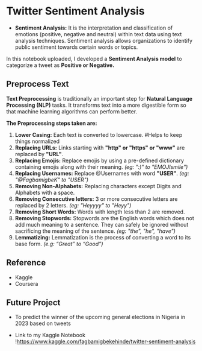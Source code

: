 # <a name="p8">Twitter Sentiment Analysis</a>

* **Sentiment Analysis:** It is the interpretation and classification of emotions (positive, negative and neutral) within text data using text analysis techniques. Sentiment analysis allows organizations to identify public sentiment towards certain words or topics.

In this notebook uploaded, I developed a **Sentiment Analysis model** to categorize a tweet as **Positive or Negative.**


## <a name="p3">Preprocess Text</a>
**Text Preprocessing** is traditionally an important step for **Natural Language Processing (NLP)** tasks. It transforms text into a more digestible form so that machine learning algorithms can perform better.

**The Preprocessing steps taken are:**
1. **Lower Casing:** Each text is converted to lowercase. #Helps to keep things normalized
2. **Replacing URLs:** Links starting with **"http" or "https" or "www"** are replaced by **"URL"**.
3. **Replacing Emojis:** Replace emojis by using a pre-defined dictionary containing emojis along with their meaning. *(eg: ":)" to "EMOJIsmile")*
4. **Replacing Usernames:** Replace @Usernames with word **"USER"**. *(eg: "@FagbamigbeK" to "USER")*
5. **Removing Non-Alphabets:** Replacing characters except Digits and Alphabets with a space.
6. **Removing Consecutive letters:** 3 or more consecutive letters are replaced by 2 letters. *(eg: "Heyyyy" to "Heyy")*
7. **Removing Short Words:** Words with length less than 2 are removed.
8. **Removing Stopwords:** Stopwords are the English words which does not add much meaning to a sentence. They can safely be ignored without sacrificing the meaning of the sentence. *(eg: "the", "he", "have")*
9. **Lemmatizing:** Lemmatization is the process of converting a word to its base form. *(e.g: “Great” to “Good”)*


## <a name="p4">Reference</a>

- Kaggle
- Coursera


## <a name="p4">Future Project</a>

- To predict the winner of the upcoming general elections in Nigeria in 2023 based on tweets

- Link to my Kaggle Notebook
!https://www.kaggle.com/fagbamigbekehinde/twitter-sentiment-analysis

